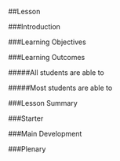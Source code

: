 ##Lesson 

###Introduction


###Learning Objectives


###Learning Outcomes

#####All students are able to

#####Most students are able to


###Lesson Summary

###Starter

###Main Development


###Plenary

  
